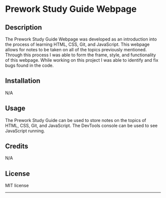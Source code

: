 # Prework Study Guide Webpage

## Description

The Prework Study Guide Webpage was developed as an introduction into the process of learning HTML, CSS, Git, and JavaScript.  This webpage allows for notes to be taken on all of the topics previously mentioned.  Through this process I was able to form the frame, style, and functionality of this webpage.  While working on this project I was able to identify and fix bugs found in the code.   

## Installation

N/A

## Usage

The Prework Study Guide can be used to store notes on the topics of HTML, CSS, Git, and JavaScript.  The DevTools console can be used to see JavaScript running.  

## Credits

N/A

## License

MIT license

---




